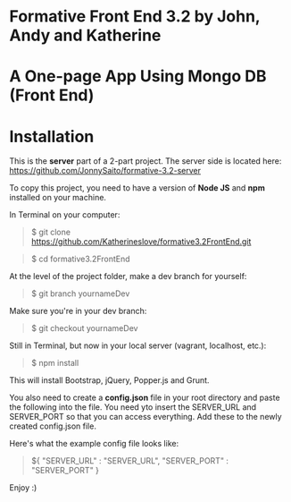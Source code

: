 # Formative Front End 3.2 by John, Andy and Katherine

# A One-page App Using Mongo DB (Front End)


# Installation

This is the **server** part of a 2-part project. The server side is located here: https://github.com/JonnySaito/formative-3.2-server

To copy this project, you need to have a version of **Node JS** and **npm** installed on your machine.

In Terminal on your computer:
>$ git clone https://github.com/Katherineslove/formative3.2FrontEnd.git

>$ cd formative3.2FrontEnd

At the level of the project folder, make a dev branch for yourself:
>$ git branch yournameDev

Make sure you're in your dev branch:
>$ git checkout yournameDev

Still in Terminal, but now in your local server (vagrant, localhost, etc.):
>$ npm install

This will install Bootstrap, jQuery, Popper.js and Grunt.

You also need to create a **config.json** file in your root directory and paste the following into the file. You need yto insert the SERVER_URL and SERVER_PORT so that you can access everything. Add these to the newly created config.json file.

Here's what the example config file looks like:

>${
    "SERVER_URL" : "SERVER_URL",
    "SERVER_PORT" : "SERVER_PORT"
}

Enjoy :)
